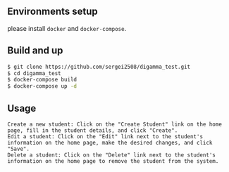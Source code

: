 ## Environments setup

please install `docker` and `docker-compose`.

## Build and up
```sh
$ git clone https://github.com/sergei2508/digamma_test.git
$ cd digamma_test
$ docker-compose build
$ docker-compose up -d
```
## Usage
```
Create a new student: Click on the "Create Student" link on the home page, fill in the student details, and click "Create".
Edit a student: Click on the "Edit" link next to the student's information on the home page, make the desired changes, and click "Save".
Delete a student: Click on the "Delete" link next to the student's information on the home page to remove the student from the system.
```
